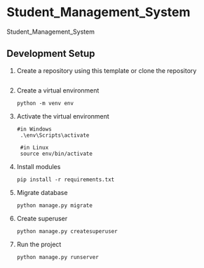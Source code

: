 # Student_Management_System
Student_Management_System

## Development Setup

1. Create a repository using this template or clone the repository
    ```    git clone https://github.com/zahidhasanmilu/Student_Management_System.git
    ```

2. Create a virtual environment
   ```
   python -m venv env
   ```
3. Activate the virtual environment
   ```
   #in Windows
    .\env\Scripts\activate

    #in Linux
    source env/bin/activate
   ```
4. Install modules
   ```
   pip install -r requirements.txt
   ```
5. Migrate database
   ```
   python manage.py migrate
   ```
6. Create superuser
    ```
    python manage.py createsuperuser
    ```
7. Run the project
    ```
    python manage.py runserver
    ```
